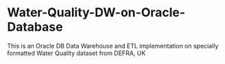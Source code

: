 # Water-Quality-DW-on-Oracle-Database
This is an Oracle DB Data Warehouse and ETL implementation on specially formatted Water Quality dataset from DEFRA, UK
